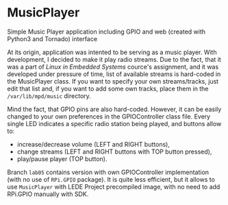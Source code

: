 # MusicPlayer
Simple Music Player application including GPIO and web (created with Python3 and Tornado) interface

At its origin, application was intented to be serving as a music player. With development, I decided to make it play radio streams. Due to the fact, that it was a part of _Linux in Embedded Systems_ cource's assignment, and it was developed under pressure of time, list of available streams is hard-coded in the MusicPlayer class. If you want to specify your own streams/tracks, just edit that list and, if you want to add some own tracks, place them in the `/var/lib/mpd/music` directory.

Mind the fact, that GPIO pins are also hard-coded. However, it can be easily changed to your own preferences in the GPIOController class file. Every single LED indicates a specific radio station being played, and buttons allow to:

* increase/decrease volume (LEFT and RIGHT buttons),
* change streams (LEFT and RIGHT buttons with TOP button pressed),
* play/pause player (TOP button).

Branch `lab05` contains version with own GPIOController implementation (with no use of `RPi.GPIO` package). It is quite less efficient, but it allows to use `MusicPlayer` with LEDE Project precompiled image, with no need to add RPi.GPIO manually with SDK.
